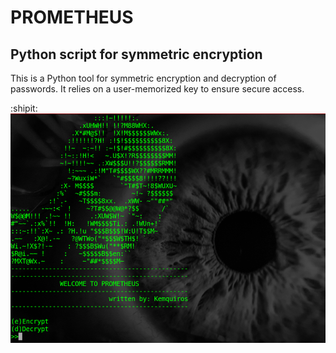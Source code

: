 # PROMETHEUS
## Python script for symmetric encryption
This is a Python tool for symmetric encryption and decryption of passwords. It relies on a user-memorized key to ensure secure access.

 :shipit:
![alt tag](https://raw.githubusercontent.com/Kemquiros/Prometheus/master/img/prometheus.png)
